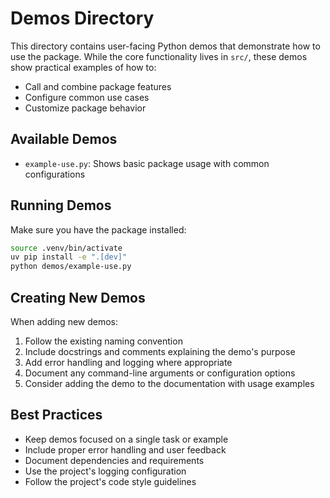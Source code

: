 # Demos Directory

This directory contains user-facing Python demos that demonstrate how to use the package. While the core functionality lives in `src/`, these demos show practical examples of how to:

- Call and combine package features
- Configure common use cases
- Customize package behavior

## Available Demos

- `example-use.py`: Shows basic package usage with common configurations

## Running Demos

Make sure you have the package installed:

```bash
source .venv/bin/activate
uv pip install -e ".[dev]"
python demos/example-use.py
```

## Creating New Demos

When adding new demos:

1. Follow the existing naming convention
2. Include docstrings and comments explaining the demo's purpose
3. Add error handling and logging where appropriate
4. Document any command-line arguments or configuration options
5. Consider adding the demo to the documentation with usage examples

## Best Practices

- Keep demos focused on a single task or example
- Include proper error handling and user feedback
- Document dependencies and requirements
- Use the project's logging configuration
- Follow the project's code style guidelines

